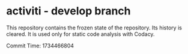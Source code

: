 # activiti - develop branch

This repository contains the frozen state of the repository.
Its history is cleared. It is used only for static code
analysis with Codacy.

Commit Time: 1734466804